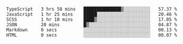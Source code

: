 <!--START_SECTION:waka-->

```text
TypeScript   3 hrs 58 mins   ██████████████▒░░░░░░░░░░   57.37 %
JavaScript   1 hr 25 mins    █████░░░░░░░░░░░░░░░░░░░░   20.46 %
SCSS         1 hr 10 mins    ████▒░░░░░░░░░░░░░░░░░░░░   17.05 %
JSON         20 mins         █▒░░░░░░░░░░░░░░░░░░░░░░░   04.87 %
Markdown     0 secs          ░░░░░░░░░░░░░░░░░░░░░░░░░   00.13 %
HTML         0 secs          ░░░░░░░░░░░░░░░░░░░░░░░░░   00.07 %
```

<!--END_SECTION:waka-->


<!--
**Leorio21/Leorio21** is a ✨ _special_ ✨ repository because its `README.md` (this file) appears on your GitHub profile.

Here are some ideas to get you started:

- 🔭 I’m currently working on ...
- 🌱 I’m currently learning ...
- 👯 I’m looking to collaborate on ...
- 🤔 I’m looking for help with ...
- 💬 Ask me about ...
- 📫 How to reach me: ...
- 😄 Pronouns: ...
- ⚡ Fun fact: ...
-->
